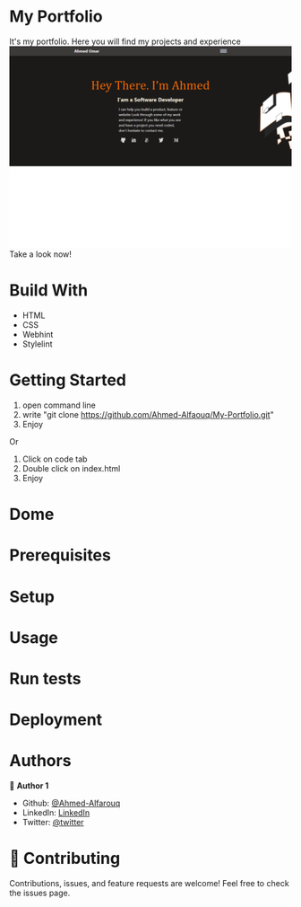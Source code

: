 # My Portfolio
It's my portfolio. Here you will find my projects and experience
![page image](images/portfolio.png)
Take a look now!

# Build With
 - HTML
 - CSS
 - Webhint
 - Stylelint
 
# Getting Started
 1) open command line
 2) write "git clone https://github.com/Ahmed-Alfaouq/My-Portfolio.git"
 3) Enjoy
 
 Or
 1) Click on code tab
 2) Double click on index.html
 3) Enjoy
# Dome
# Prerequisites
# Setup
# Usage
# Run tests
# Deployment
# Authors
 :bearded_person: **Author 1**
  - Github: [@Ahmed-Alfarouq](https://github.com/Ahmed-Alfaouq)
  - LinkedIn: [LinkedIn](https://www.linkedin.com/in/ahmed-omar912ba9199/)
  - Twitter: [@twitter](https://twitter.com/mediocre23534)

# :handshake: Contributing
Contributions, issues, and feature requests are welcome!
Feel free to check the issues page.

